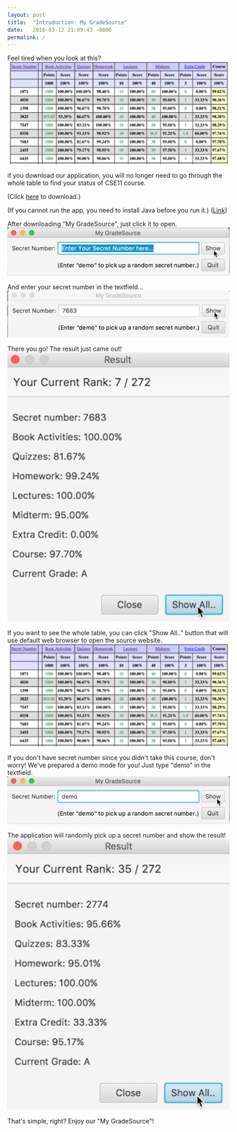 ```yaml
---
layout: post
title:  "Introduction: My GradeSource"
date:   2016-03-12 21:09:43 -0800
permalink: /
---
```

Feel tired when you look at this?
![](/src/1.png)

if you download our application, you will no longer need to go through the whole
table to find your status of CSE11 course.

(Click [here](https://github.com/mygradesource/mygradesource-app/blob/master/MyGradeSource.jar?raw=true) to download.)

(If you cannot run the app, you need to install Java before you run it.)
([Link](http://www.oracle.com/technetwork/java/javase/downloads/index.html))

After downloading "My GradeSource", just click it to open.
![](/src/2.png)

And enter your secret number in the textfield...
![](/src/3.png)

There you go! The result just came out!
![](/src/4.png)

If you want to see the whole table, you can click "Show All.." button that will use
default web browser to open the source website.
![](/src/1.png)

If you don't have secret number since you didn't take this course, don't worry!
We've prepared a demo mode for you! Just type "demo" in the textfield.
![](/src/5.png)

The application will randomly pick up a secret number and show the result!
![](/src/6.png)

That's simple, right? Enjoy our "My GradeSource"!
